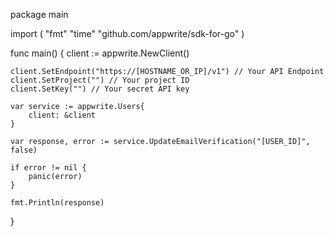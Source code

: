 package main

import (
    "fmt"
    "time"
    "github.com/appwrite/sdk-for-go"
)

func main() {
    client := appwrite.NewClient()

    client.SetEndpoint("https://[HOSTNAME_OR_IP]/v1") // Your API Endpoint
    client.SetProject("") // Your project ID
    client.SetKey("") // Your secret API key

    var service := appwrite.Users{
        client: &client
    }

    var response, error := service.UpdateEmailVerification("[USER_ID]", false)

    if error != nil {
        panic(error)
    }

    fmt.Println(response)
}
